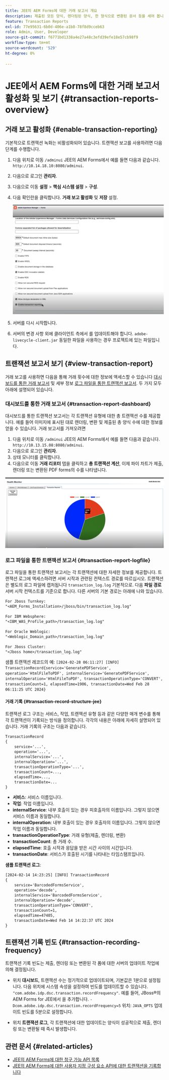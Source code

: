 ```yaml
---
title: JEE의 AEM Forms에 대한 거래 보고서 개요
description: 제출된 모든 양식, 렌더링된 양식, 한 형식으로 변환된 문서 등을 세어 봅니다.
feature: Transaction Reports
exl-id: 77e95631-6b0d-406e-a1b8-78f8d9cceb63
role: Admin, User, Developer
source-git-commit: f6771bd1338a4e27a48c3efd39efe18e57cb98f9
workflow-type: tm+mt
source-wordcount: '529'
ht-degree: 0%

---
```


# JEE에서 AEM Forms에 대한 거래 보고서 활성화 및 보기 {#transaction-reports-overview}

<!--Transaction reports in AEM Forms on JEE let you keep a count of all transactions taken place on your AEM Forms deployment. The objective is to provide information about product usage and helps business stakeholders understand their digital processing volumes. Examples of a transaction include:

* Submission of a document
* Rendition of a document
* Conversion of a document from one file format to another 

For more information on what is considered a transaction, see [Billable APIs](../../forms/using/transaction-reports-billable-apis-jee.md). Transaction log helps you to gain information about the number of documents submitted, rendered, and converted.-->

## 거래 보고 활성화 {#enable-transaction-reporting}

기본적으로 트랜잭션 녹화는 비활성화되어 있습니다. 트랜잭션 보고를 사용하려면 다음 단계를 수행합니다.

1. 다음 위치로 이동 `/adminui` JEE의 AEM Forms에서 예를 들면 다음과 같습니다. `http://10.14.18.10:8080/adminui`.
1. 다음으로 로그인 **관리자**.
1. 다음으로 이동 **설정** > **핵심 시스템 설정** > **구성**.
1. 다음 확인란을 클릭합니다. **거래 보고 활성화** 및 **저장** 설정.

   ![sample-transaction-report-jee](assets/enable-transaction-jee.png)

1. 서버를 다시 시작합니다.
1. 서버의 변경 사항 외에 클라이언트 측에서 를 업데이트해야 합니다. `adobe-livecycle-client.jar` 동일한 파일을 사용하는 경우 프로젝트에 있는 파일입니다.

<!--
* You can [enable transaction recording](../../forms/using/viewing-and-understanding-transaction-reports.md#setting-up-transaction-reports) from AEM Web Console. view transaction reports on author, processing, or publish instances. View transaction reports on author or processing instances for an aggregated sum of all transactions. View transaction reports on the publish instances for a count of all transactions that take place only on that publish instance from where the report is run.
-->

<!--Do not author content (Create adaptive forms, interactive communication, themes, and other authoring activities) and process documents (Use workflows, document services, and other processing activities) on the same AEM instance. Keep the transaction recording disabled for AEM Forms servers used to author content. Keep the transaction recording enabled for AEM Forms servers used to process documents.-->

## 트랜잭션 보고서 보기 {#view-transaction-report}

거래 보고를 사용하면 다음을 통해 거래 횟수에 대한 정보에 액세스할 수 있습니다 [대시보드를 통한 거래 보고서](#transaction-report-dashboard) 및 세부 정보 [로그 파일을 통한 트랜잭션 보고서](#transaction-report-logfile). 두 가지 모두 아래에 설명되어 있습니다.

### 대시보드를 통한 거래 보고서 {#transaction-report-dashboard}

대시보드를 통한 트랜잭션 보고서는 각 트랜잭션 유형에 대한 총 트랜잭션 수를 제공합니다. 예를 들어 이미지에 표시된 대로 렌더링, 변환 및 제출된 총 양식 수에 대한 정보를 얻을 수 있습니다. 거래 보고서를 가져오려면

1. 다음 위치로 이동 `/adminui` JEE의 AEM Forms에서 예를 들면 다음과 같습니다. `http://10.13.15.08:8080/adminui`.
1. 다음으로 로그인 **관리자**.
1. 상태 모니터를 클릭합니다.
1. 다음으로 이동 **거래 리포터** 탭을 클릭하고 **총 트랜잭션 계산**, 이제 파이 차트가 제출, 렌더링 또는 변환된 PDF forms의 수를 나타냅니다.

![sample-transaction-report-jee](assets/transaction-piechart.png)


### 로그 파일을 통한 트랜잭션 보고서 {#transaction-report-logfile}

로그 파일을 통한 트랜잭션 보고서는 각 트랜잭션에 대한 자세한 정보를 제공합니다. 트랜잭션 로그에 액세스하려면 서버 시작과 관련된 컨텍스트 경로를 따르십시오. 트랜잭션은 별도의 로그 파일에 캡처됩니다 `transaction_log.log` 기본적으로. 다음 **파일 경로** 서버 시작 컨텍스트를 기준으로 합니다. 다른 서버의 기본 경로는 아래에 나와 있습니다.

```
For Jboss Turnkey:
"<AEM_Forms_Installation>/jboss/bin/transaction_log.log"

For IBM Websphere: 
"<IBM_WAS_Profile_path>/transaction_log.log"

For Oracle Weblogic:
"<Weblogic_Domain_path>/transaction_log.log"

For Jboss Cluster:
"<Jboss home>/transaction_log.log"
```

샘플 트랜잭션 레코드의 예:
`[2024-02-28 06:11:27] [INFO] TransactionRecord{service='GeneratePDFService', operation='HtmlFileToPDF', internalService='GeneratePDFService', internalOperation='HtmlFileToPDF', transactionOperationType='CONVERT', transactionCount=1, elapsedTime=1906, transactionDate=Wed Feb 28 06:11:25 UTC 2024}`

#### 거래 기록 {#transaction-record-structure-jee}

트랜잭션 로그 구조는 서비스, 작업, 트랜잭션 유형 등과 같은 다양한 매개 변수를 통해 각 트랜잭션이 기록되는 방식을 정의합니다. 각각의 내용은 아래에 자세히 설명되어 있습니다. 거래 기록의 구조는 다음과 같습니다.

```
TransactionRecord
{
    service='...', 
    operation='...', 
    internalService='...', 
    internalOperation='...', 
    transactionOperationType='...', 
    transactionCount=..., 
    elapsedTime=..., 
    transactionDate=...
}
```

* **서비스**: 서비스 이름입니다.
* **작업**: 작업 이름입니다.
* **internalService**: 내부 호출이 있는 경우 피호출자의 이름입니다. 그렇지 않으면 서비스 이름과 동일합니다.
* **internalOperation**: 내부 호출이 있는 경우 호출자의 이름입니다. 그렇지 않으면 작업 이름과 동일합니다.
* **transactionOperationType**: 거래 유형(제출, 렌더링, 변환)
* **transactionCount**: 총 거래 수.
* **elapsedTime**: 호출 시작과 응답을 받은 시간 사이의 시간입니다.
* **transactionDate**: 서비스가 호출된 시기를 나타내는 타임스탬프입니다.

**샘플 트랜잭션 로그**:

```
[2024-02-14 14:23:25] [INFO] TransactionRecord
{
    service='BarcodedFormsService', 
    operation='decode', 
    internalService='BarcodedFormsService', 
    internalOperation='decode', 
    transactionOperationType='CONVERT', 
    transactionCount=1, 
    elapsedTime=47405, 
    transactionDate=Wed Feb 14 14:22:37 UTC 2024
}
```

## 트랜잭션 기록 빈도 {#transaction-recording-frequency}

<!--Transaction persistence involves updating the total transaction count for SUBMIT, CONVERT, and RENDER operations on the server periodically: -->

트랜잭션 기록 빈도는 제출, 렌더링 또는 변환된 각 폼에 대한 서버의 업데이트 작업에 의해 결정됩니다.

* 위치 **대시보드**, 트랜잭션 수는 정기적으로 업데이트되며, 기본값은 1분으로 설정됩니다. 다음 위치에 시스템 속성을 설정하여 빈도를 업데이트할 수 있습니다. `"com.adobe.idp.dsc.transaction.recordFrequency"`. 예를 들어, JBoss®의 AEM Forms for JEE에서 을 추가합니다. `-Dcom.adobe.idp.dsc.transaction.recordFrequency=5` 위치: `JAVA_OPTS` 업데이트 빈도를 5분으로 설정합니다.

* 위치 **트랜잭션 로그**, 각 트랜잭션에 대한 업데이트는 양식이 성공적으로 제출, 렌더링 또는 변환될 때 즉시 발생합니다.

<!-- A transaction remains in the buffer for a specified period (Flush Buffer time + Reverse replication time). By default, it takes approximately 90 seconds for the transaction count to reflect in the transaction report.

Actions like submitting a PDF Form, using Agent UI to preview an interactive communication, or using non-standard form submission methods are not accounted as transactions. AEM Forms provides an API to record such transactions. Call the API from your custom implementations to record a transaction.

## Supported Topology {#supported-topology}

Transaction reports are available only on AEM Forms on OSGi environment. It supports author-publish, author-processing-publish, and only processing topologies. For example, topologies, see [Architecture and deployment topologies for AEM Forms](../../forms/using/transaction-reports-overview.md).

The transaction count is reverse replicated from publish instances to author or processing instances. An indicative author-publish topology is displayed below:

![simple-author-publish-topology](assets/simple-author-publish-topology.png)

>[!NOTE]
>
>AEM Forms transaction reports does not support topologies that contain only publish instances.

### Guidelines for using transaction reports {#guidelines-for-using-transaction-reports}

* Disable transaction reports on all author instances as reports on author instances includes transactions registered during authoring activities.
* Enable the **Show transactions from publish only** option on the author instance to view cumulative transactions from all publish instances. You can also view transaction reports on each publish instance for actual transactions on that particular publish instance only.
* Do not use author instances to run workflows and process documents.
* Before using transaction reporting, if you are have a toplogy with publish servers, ensure that the reverse replication is enabled for all the publish instances.
* Transaction data is reverse-replicated from a publish instance to only corresponding author or processing instance. The author or processing instance cannot further replicate data to another instance. For example, if you have author-processing-publish topology, aggregated transaction data is replicated only to the processing instance.-->

## 관련 문서 {#related-articles}

* [JEE의 AEM Forms에 대한 청구 가능 API 목록](../../forms/using/transaction-reports-billable-apis-jee.md)
* [JEE의 AEM Forms에 대한 사용자 지정 구성 요소 API에 대한 트랜잭션을 기록합니다](/help/forms/using/record-transaction-custom-component-jee.md)
